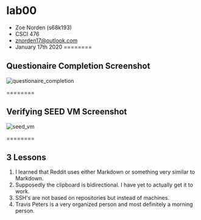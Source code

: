 # lab00

- Zoe Norden (s68k193)
- CSCI 476
- znorden17@outlook.com
- January 17th 2020
========
## Questionaire Completion Screenshot

![questionaire_completion](~/Zoe/Downloads/Screenshot_5.jpg)

========

## Verifying SEED VM Screenshot

![seed_vm](~/Zoe/Downloads/Screenshot_7.jpg)

========

## 3 Lessons

1. I learned that Reddit uses either Markdown or something very similar to Markdown. 
2. Supposedly the clipboard is bidirectional. I have yet to actually get it to work.
3. SSH's are not based on repositories but instead of machines. 
4. Travis Peters is a very organized person and most definitely a morning person. 




